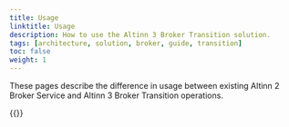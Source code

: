 ```yaml
---
title: Usage
linktitle: Usage
description: How to use the Altinn 3 Broker Transition solution.
tags: [architecture, solution, broker, guide, transition]
toc: false
weight: 1
---
```


These pages describe the difference in usage between existing Altinn 2 Broker Service and Altinn 3 Broker Transition operations.

{{<children />}}